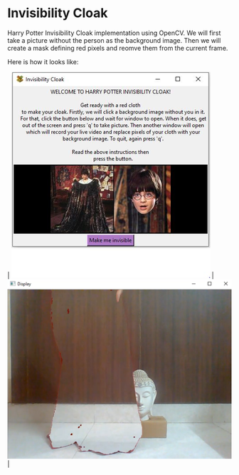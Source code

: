 # Invisibility Cloak

Harry Potter Invisibility Cloak implementation using OpenCV. We will first take a picture without the person as the background image. Then we will create a mask defining red pixels and reomve them from the current frame.

Here is how it looks like:

| ![UI_window](./InstructionImg.png) | ![Output](./OutputImg.png) |